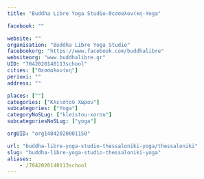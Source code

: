 ```yaml
---
title: "Buddha Libre Yoga Studio-Θεσσαλονίκη-Yoga"

facebook: ""

website: ""
organisation: "Buddha Libre Yoga Studio"
facebookorg: "https://www.facebook.com/buddhalibre"
websiteorg: "www.buddhalibre.gr"
UID: "7042020140113school"
cities: ["Θεσσαλονίκη"]
perioxi: ""
address: ""

places: [""]
categories: ["Κλειστού Χώρου"]
subcategories: ["Yoga"]
categoryNoSLug: ["kleistou-xorou"]
subcategoriesNoSLug: ["yoga"]

orgUID: "org14042020001150"

url: "buddha-libre-yoga-studio-thessaloniki-yoga/thessaloniki"
slug: "buddha-libre-yoga-studio-thessaloniki-yoga"
aliases:
    - /7042020140113school
---
```





